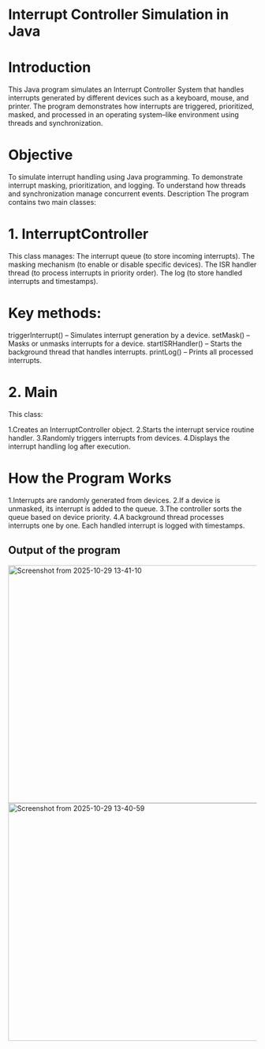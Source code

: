 # Interrupt Controller Simulation in Java

# Introduction
This Java program simulates an Interrupt Controller System that handles interrupts generated by different devices such as a keyboard, mouse, and printer.
The program demonstrates how interrupts are triggered, prioritized, masked, and processed in an operating system–like environment using threads and synchronization.

# Objective
To simulate interrupt handling using Java programming.
To demonstrate interrupt masking, prioritization, and logging.
To understand how threads and synchronization manage concurrent events.
Description
The program contains two main classes:

# 1. InterruptController

This class manages:
The interrupt queue (to store incoming interrupts).
The masking mechanism (to enable or disable specific devices).
The ISR handler thread (to process interrupts in priority order).
The log (to store handled interrupts and timestamps).

# Key methods:
triggerInterrupt() – Simulates interrupt generation by a device.
setMask() – Masks or unmasks interrupts for a device.
startISRHandler() – Starts the background thread that handles interrupts.
printLog() – Prints all processed interrupts.

# 2. Main
This class:

1.Creates an InterruptController object.
2.Starts the interrupt service routine handler.
3.Randomly triggers interrupts from devices.
4.Displays the interrupt handling log after execution.

# How the Program Works
1.Interrupts are randomly generated from devices.
2.If a device is unmasked, its interrupt is added to the queue.
3.The controller sorts the queue based on device priority.
4.A background thread processes interrupts one by one.
Each handled interrupt is logged with timestamps.
## Output of the program

<img width="868" height="481" alt="Screenshot from 2025-10-29 13-41-10" src="https://github.com/user-attachments/assets/0d402bfd-71c9-4447-8f72-8a75965b16df" />
<img width="868" height="481" alt="Screenshot from 2025-10-29 13-40-59" src="https://github.com/user-attachments/assets/662916ef-99de-49f2-bae2-ee01f87a7465" />

